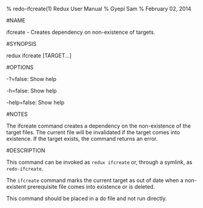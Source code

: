 % redo-ifcreate(1) Redux User Manual 
% Gyepi Sam
% February 02, 2014 

<!-- DO NOT EDIT -- Autogenerated file. Really! -->


#NAME

ifcreate - Creates dependency on non-existence of targets.

#SYNOPSIS

redux ifcreate [TARGET...]

#OPTIONS

  -?=false: Show help

  -h=false: Show help

  -help=false: Show help



#NOTES


The ifcreate command creates a dependency on the non-existence of the target files.
The current file will be invalidated if the target comes into existence.
If the target exists, the command returns an error.


#DESCRIPTION

This command can be invoked as `redux ifcreate` or, through a symlink, as `redo-ifcreate`.

The `ifcreate` command marks the current target as out of date when a
non-existent prerequisite file comes into existence or is deleted.

This command should be placed in a do file and not run directly.
